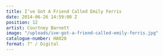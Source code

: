 ```yaml
---
title: I’ve Got A Friend Called Emily Ferris
date: 2014-06-26 14:59:00 Z
position: 12
artist: Courtney Barnett
image: "/uploads/ive-got-a-friend-called-emily-ferris.jpg"
catalogue-number: HA020
format: 7" / Digital
---
```


